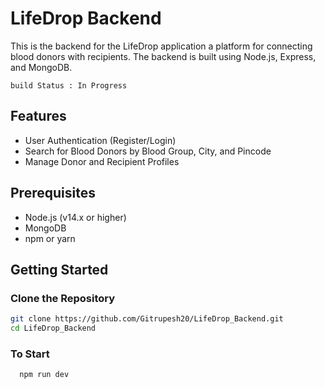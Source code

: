 # LifeDrop Backend

This is the backend for the LifeDrop application a platform for connecting blood donors with recipients. 
The backend is built using Node.js, Express, and MongoDB.

```build Status : In Progress```

## Features

- User Authentication (Register/Login)
- Search for Blood Donors by Blood Group, City, and Pincode
- Manage Donor and Recipient Profiles

## Prerequisites

- Node.js (v14.x or higher)
- MongoDB
- npm or yarn

## Getting Started

### Clone the Repository

```bash
git clone https://github.com/Gitrupesh20/LifeDrop_Backend.git
cd LifeDrop_Backend
```
### To Start
```sh
  npm run dev
